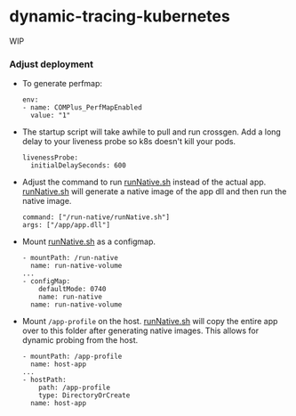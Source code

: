 # dynamic-tracing-kubernetes

WIP

### Adjust deployment
- To generate perfmap:
  ```
  env:
  - name: COMPlus_PerfMapEnabled
    value: "1"
  ```
- The startup script will take awhile to pull and run crossgen.  Add a long delay to your liveness probe so k8s doesn't kill your pods.
  ```
  livenessProbe:
    initialDelaySeconds: 600
  ```
- Adjust the command to run [runNative.sh](./runNative.sh) instead of the actual app.  [runNative.sh](./runNative.sh) will generate a native image of the app dll and then run the native image.
   ```
   command: ["/run-native/runNative.sh"]
   args: ["/app/app.dll"]
   ```
- Mount [runNative.sh](./runNative.sh) as a configmap.
  ```
  - mountPath: /run-native
    name: run-native-volume
  ...
  - configMap:
      defaultMode: 0740
      name: run-native
    name: run-native-volume
  ```
- Mount `/app-profile` on the host.  [runNative.sh](./runNative.sh) will copy the entire app over to this folder after generating native images.  This allows for dynamic probing from the host.
  ``` 
  - mountPath: /app-profile
    name: host-app
  ...
  - hostPath:
      path: /app-profile
      type: DirectoryOrCreate
    name: host-app
  ```